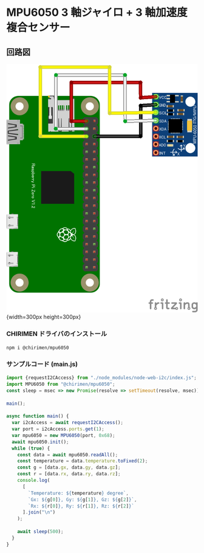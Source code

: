 # MPU6050 3 軸ジャイロ + 3 軸加速度 複合センサー

## 回路図

![回路図](./schematic.png "schematic"){width=300px height=300px}

### CHIRIMEN ドライバのインストール

```shell
npm i @chirimen/mpu6050
```

### サンプルコード (main.js)

```javascript
import {requestI2CAccess} from "./node_modules/node-web-i2c/index.js";
import MPU6050 from "@chirimen/mpu6050";
const sleep = msec => new Promise(resolve => setTimeout(resolve, msec));

main();

async function main() {
  var i2cAccess = await requestI2CAccess();
  var port = i2cAccess.ports.get(1);
  var mpu6050 = new MPU6050(port, 0x68);
  await mpu6050.init();
  while (true) {
    const data = await mpu6050.readAll();
    const temperature = data.temperature.toFixed(2);
    const g = [data.gx, data.gy, data.gz];
    const r = [data.rx, data.ry, data.rz];
    console.log(
      [
        `Temperature: ${temperature} degree`,
        `Gx: ${g[0]}, Gy: ${g[1]}, Gz: ${g[2]}`,
        `Rx: ${r[0]}, Ry: ${r[1]}, Rz: ${r[2]}`
      ].join("\n")
    );

    await sleep(500);
  }
}
```
